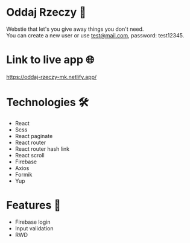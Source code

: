 # Oddaj Rzeczy :raised_hands:

Webstie that let's you give away things you don't need.\
You can create a new user or use test@mail.com, password: test12345.

# Link to live app :globe_with_meridians:
https://oddaj-rzeczy-mk.netlify.app/

# Technologies 	:hammer_and_wrench:
- React
- Scss
- React paginate
- React router
- React router hash link
- React scroll
- Firebase
- Axios
- Formik
- Yup
# Features :mega:
- Firebase login
- Input validation
- RWD
